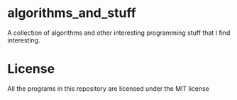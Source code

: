 # algorithms_and_stuff

A collection of algorithms and other interesting programming stuff
that I find interesting.

# License

All the programs in this repository are licensed under the MIT license